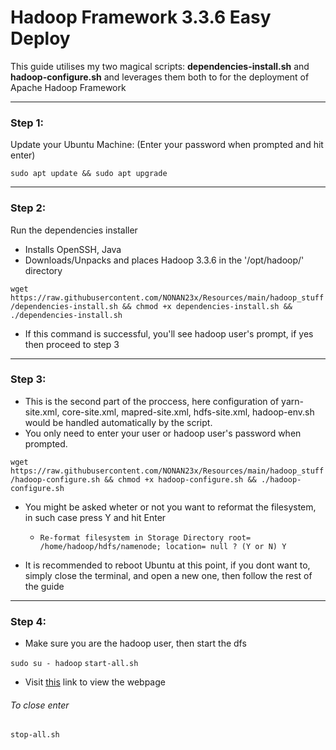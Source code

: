 # Hadoop Framework 3.3.6 Easy Deploy

This guide utilises my two magical scripts: **dependencies-install.sh** and **hadoop-configure.sh** and leverages them both to for the deployment of Apache Hadoop Framework

-- -
### Step 1:
Update your Ubuntu Machine:
(Enter your password when prompted and hit enter)

```sudo apt update && sudo apt upgrade```

-- -
### Step 2:
Run the dependencies installer 
- Installs OpenSSH, Java
- Downloads/Unpacks and places Hadoop 3.3.6 in the '/opt/hadoop/' directory

```wget https://raw.githubusercontent.com/NONAN23x/Resources/main/hadoop_stuff/dependencies-install.sh && chmod +x dependencies-install.sh && ./dependencies-install.sh```

- If this command is successful, you'll see hadoop user's prompt, if yes then proceed to step 3

-- -
### Step 3:
- This is the second part of the proccess, here configuration of yarn-site.xml, core-site.xml, mapred-site.xml, hdfs-site.xml, hadoop-env.sh would be handled automatically by the script.
- You only need to enter your user or hadoop user's password when prompted.

```wget https://raw.githubusercontent.com/NONAN23x/Resources/main/hadoop_stuff/hadoop-configure.sh && chmod +x hadoop-configure.sh && ./hadoop-configure.sh```

- You might be asked wheter or not you want to reformat the filesystem, in such case press Y and hit Enter
  - `Re-format filesystem in Storage Directory root= /home/hadoop/hdfs/namenode; location= null ? (Y or N) Y`

- It is recommended to reboot Ubuntu at this point, if you dont want to, simply close the terminal, and open a new one, then follow the rest of the guide

-- -
### Step 4:
- Make sure you are the hadoop user, then start the dfs

`sudo su - hadoop`
`start-all.sh`

- Visit [this](http://localhost:9870/) link to view the webpage

###### To close enter
`stop-all.sh`
